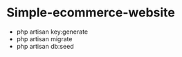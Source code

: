 # Simple-ecommerce-website

- php artisan key:generate 
- php artisan migrate 
- php artisan db:seed
